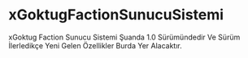 # xGoktugFactionSunucuSistemi
xGoktug Faction Sunucu Sistemi Şuanda 1.0 Sürümündedir Ve Sürüm İlerledikçe Yeni Gelen Özellikler Burda Yer Alacaktır.
